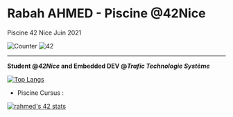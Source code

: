 # Rabah AHMED - Piscine @42Nice
 Piscine 42 Nice Juin 2021

![Counter](https://komarev.com/ghpvc/?username=rahmed42&color=green&style=flat)
![42](https://badgen.net/badge/Nice/rahmed/orange?cache=86400&icon=https://meta.intra.42.fr/assets/42_logo-7dfc9110a5319a308863b96bda33cea995046d1731cebb735e41b16255106c12.svg)

---

**Student @*42Nice* and Embedded DEV @*Trafic Technologie Système***

[![Top Langs](https://github-readme-stats.vercel.app/api/top-langs/?username=rahmed42&layout=compact&theme=prussian)](https://github.com/rahmed42/github-readme-stats)


- Piscine Cursus :

[![rahmed's 42 stats](https://badge42.herokuapp.com/api/stats/rahmed?cursus=C%20Piscine)](https://github.com/JaeSeoKim/badge42)

